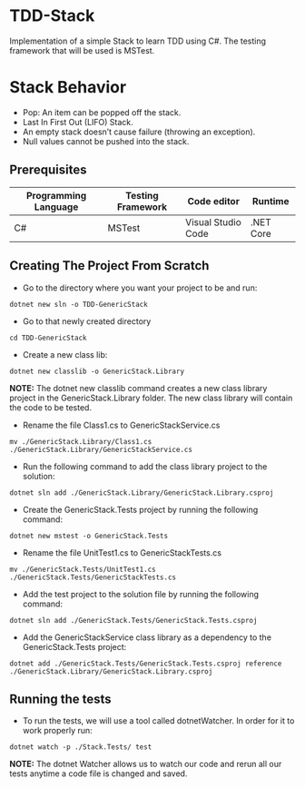 # TDD-Stack

Implementation of a simple Stack to learn TDD using C#.
The testing framework that will be used is MSTest.

# Stack Behavior

- Pop: An item can be popped off the stack.
- Last In First Out (LIFO) Stack.
- An empty stack doesn’t cause failure (throwing an exception).
- Null values cannot be pushed into the stack.

## Prerequisites

| **Programming Language** | **Testing Framework** | **Code editor**    | **Runtime** |
| ------------------------ | --------------------- | ------------------ | ----------- |
| C#                       | MSTest                | Visual Studio Code | .NET Core   |

## Creating The Project From Scratch

- Go to the directory where you want your project to be and run:

`dotnet new sln -o TDD-GenericStack`

- Go to that newly created directory

`cd TDD-GenericStack`

- Create a new class lib:

`dotnet new classlib -o GenericStack.Library`

**NOTE:** The dotnet new classlib command creates a new class library project in the GenericStack.Library folder. The new class library will contain the code to be tested.

- Rename the file Class1.cs to GenericStackService.cs

`mv ./GenericStack.Library/Class1.cs ./GenericStack.Library/GenericStackService.cs`

- Run the following command to add the class library project to the solution:

`dotnet sln add ./GenericStack.Library/GenericStack.Library.csproj`

- Create the GenericStack.Tests project by running the following command:

`dotnet new mstest -o GenericStack.Tests`

- Rename the file UnitTest1.cs to GenericStackTests.cs

`mv ./GenericStack.Tests/UnitTest1.cs ./GenericStack.Tests/GenericStackTests.cs`

- Add the test project to the solution file by running the following command:

`dotnet sln add ./GenericStack.Tests/GenericStack.Tests.csproj`

- Add the GenericStackService class library as a dependency to the GenericStack.Tests project:

`dotnet add ./GenericStack.Tests/GenericStack.Tests.csproj reference ./GenericStack.Library/GenericStack.Library.csproj`

## Running the tests

- To run the tests, we will use a tool called dotnetWatcher. In order for it to work properly run:

`dotnet watch -p ./Stack.Tests/ test`

**NOTE:** The dotnet Watcher allows us to watch our code and rerun all our tests anytime a code file is changed and saved.
